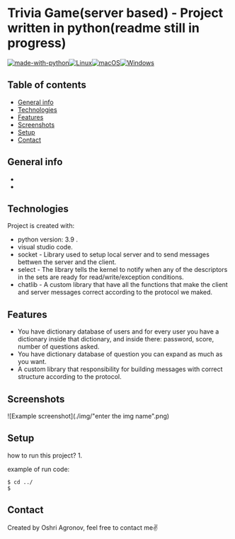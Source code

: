 # Trivia Game(server based) - Project written in python(readme still in progress)
[![made-with-python](https://img.shields.io/badge/Made%20with-Python-1f425f.svg)](https://www.python.org/)[![Linux](https://svgshare.com/i/Zhy.svg)](https://svgshare.com/i/Zhy.svg)[![macOS](https://svgshare.com/i/ZjP.svg)](https://svgshare.com/i/ZjP.svg)[![Windows](https://svgshare.com/i/ZhY.svg)](https://svgshare.com/i/ZhY.svg)

## Table of contents
* [General info](#general-info)
* [Technologies](#technologies)
* [Features](#features)
* [Screenshots](#screenshots)
* [Setup](#setup)
* [Contact](#contact)

## General info
- 
-
	
## Technologies
Project is created with:
* python version: 3.9 .
* visual studio code.
* socket - Library used to setup local server and to send messages bettwen the server and the client.
* select - The library tells the kernel to notify when any of the descriptors in the sets are ready for read/write/exception conditions.
* chatlib - A custom library that have all the functions that make the client and server messages correct according to the protocol we maked.

## Features
- You have dictionary database of users and for every user you have a dictionary inside that dictionary, and inside there: password, score, number of questions asked.
- You have dictionary database of question you can expand as much as you want.
- A custom library that responsibility for building messages with correct structure according to the protocol.

## Screenshots
![Example screenshot](./img/"enter the img name".png)

## Setup
how to run this project?
1.

example of run code:
```
$ cd ../
$ 
```
## Contact
Created by Oshri Agronov, feel free to contact me:v:
